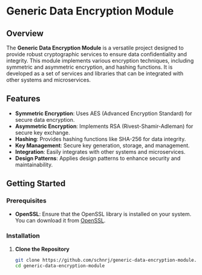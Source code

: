 # Generic Data Encryption Module

## Overview

The **Generic Data Encryption Module** is a versatile project designed to provide robust cryptographic services to ensure data confidentiality and integrity. This module implements various encryption techniques, including symmetric and asymmetric encryption, and hashing functions. It is developed as a set of services and libraries that can be integrated with other systems and microservices.

## Features

- **Symmetric Encryption**: Uses AES (Advanced Encryption Standard) for secure data encryption.
- **Asymmetric Encryption**: Implements RSA (Rivest-Shamir-Adleman) for secure key exchange.
- **Hashing**: Provides hashing functions like SHA-256 for data integrity.
- **Key Management**: Secure key generation, storage, and management.
- **Integration**: Easily integrates with other systems and microservices.
- **Design Patterns**: Applies design patterns to enhance security and maintainability.

## Getting Started

### Prerequisites

- **OpenSSL**: Ensure that the OpenSSL library is installed on your system. You can download it from [OpenSSL](https://www.openssl.org/).

### Installation

1. **Clone the Repository**

   ```bash
   git clone https://github.com/schnrj/generic-data-encryption-module.git
   cd generic-data-encryption-module

